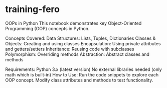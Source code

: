 # training-fero
OOPs in Python
This notebook demonstrates key Object-Oriented Programming (OOP) concepts in Python.

Concepts Covered:
Data Structures: Lists, Tuples, Dictionaries
Classes & Objects: Creating and using classes
Encapsulation: Using private attributes and getters/setters
Inheritance: Reusing code with subclasses
Polymorphism: Overriding methods
Abstraction: Abstract classes and methods

Requirements:
Python 3.x (latest version)
No external libraries needed (only math which is built-in)
How to Use:
Run the code snippets to explore each OOP concept.
Modify class attributes and methods to test functionality.
